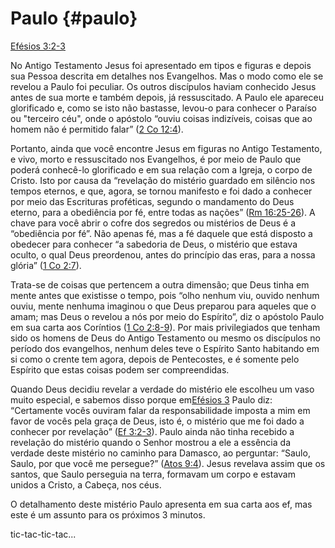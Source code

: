 # **Paulo** {#paulo}

[Efésios 3:2-3](http://bibliaonline.com.br/acf/ef/3/2-3)

No Antigo Testamento Jesus foi apresentado em tipos e figuras e depois sua Pessoa descrita em detalhes nos Evangelhos. Mas o modo como ele se revelou a Paulo foi peculiar. Os outros discípulos haviam conhecido Jesus antes de sua morte e também depois, já ressuscitado. A Paulo ele apareceu glorificado e, como se isto não bastasse, levou-o para conhecer o Paraíso ou &quot;terceiro céu&quot;, onde o apóstolo “ouviu coisas indizíveis, coisas que ao homem não é permitido falar” ([2 Co 12:4](http://bibliaonline.com.br/acf/2co/12/4)).

Portanto, ainda que você encontre Jesus em figuras no Antigo Testamento, e vivo, morto e ressuscitado nos Evangelhos, é por meio de Paulo que poderá conhecê-lo glorificado e em sua relação com a Igreja, o corpo de Cristo. Isto por causa da “revelação do mistério guardado em silêncio nos tempos eternos, e que, agora, se tornou manifesto e foi dado a conhecer por meio das Escrituras proféticas, segundo o mandamento do Deus eterno, para a obediência por fé, entre todas as nações” ([Rm 16:25-26](http://bibliaonline.com.br/acf/rm/16/25-26)). A chave para você abrir o cofre dos segredos ou mistérios de Deus é a “obediência por fé”. Não apenas fé, mas a fé daquele que está disposto a obedecer para conhecer “a sabedoria de Deus, o mistério que estava oculto, o qual Deus preordenou, antes do princípio das eras, para a nossa glória” ([1 Co 2:7](http://bibliaonline.com.br/acf/1co/2/7)).

Trata-se de coisas que pertencem a outra dimensão; que Deus tinha em mente antes que existisse o tempo, pois “olho nenhum viu, ouvido nenhum ouviu, mente nenhuma imaginou o que Deus preparou para aqueles que o amam; mas Deus o revelou a nós por meio do Espírito”, diz o apóstolo Paulo em sua carta aos Coríntios ([1 Co 2:8-9](http://bibliaonline.com.br/acf/1co/2/8-9)). Por mais privilegiados que tenham sido os homens de Deus do Antigo Testamento ou mesmo os discípulos no período dos evangelhos, nenhum deles teve o Espírito Santo habitando em si como o crente tem agora, depois de Pentecostes, e é somente pelo Espírito que estas coisas podem ser compreendidas.

Quando Deus decidiu revelar a verdade do mistério ele escolheu um vaso muito especial, e sabemos disso porque em[Efésios 3](http://bibliaonline.com.br/acf/ef/3) Paulo diz: “Certamente vocês ouviram falar da responsabilidade imposta a mim em favor de vocês pela graça de Deus, isto é, o mistério que me foi dado a conhecer por revelação” ([Ef 3:2-3](http://bibliaonline.com.br/acf/ef/3/2-3)). Paulo ainda não tinha recebido a revelação do mistério quando o Senhor mostrou a ele a essência da verdade deste mistério no caminho para Damasco, ao perguntar: “Saulo, Saulo, por que você me persegue?” ([Atos 9:4](http://bibliaonline.com.br/acf/atos/9/4)). Jesus revelava assim que os santos, que Saulo perseguia na terra, formavam um corpo e estavam unidos a Cristo, a Cabeça, nos céus.

O detalhamento deste mistério Paulo apresenta em sua carta aos ef, mas este é um assunto para os próximos 3 minutos.

tic-tac-tic-tac...